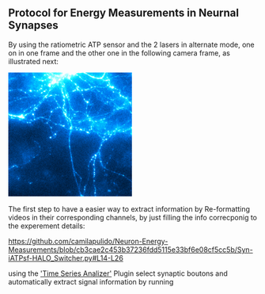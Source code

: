 ## Protocol for Energy Measurements in Neurnal Synapses

By using the ratiometric ATP sensor and the 2 lasers in alternate mode, one on in one frame and the other one in the following camera frame, as illustrated next:

<img src="./Images/Switcher_Laser 637-488.gif" alt="Neuron" style="width: 250px;"/>

The first step to have a easier way to extract information by Re-formatting videos in their corresponding channels, by just filling the info correcponig to the experement details: 

https://github.com/camilapulido/Neuron-Energy-Measurements/blob/cb3cae2c453b37236fdd5115e33bf6e08cf5cc5b/Syn-iATPsf-HALO_Switcher.py#L14-L26

using the ['Time Series Analizer'](https://imagej.net/ij/plugins/time-series.html) Plugin select synaptic boutons and automatically extract signal information by running 
